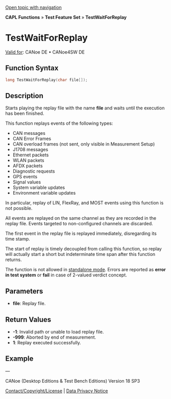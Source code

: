 [Open topic with navigation](../../../../../CANoeDEFamily.htm#Topics/CAPLFunctions/Test/Functions/CAPLfunctionTestWaitForReplay.md)

**CAPL Functions** » **Test Feature Set** » **TestWaitForReplay**

# TestWaitForReplay

[Valid for](../../../Shared/FeatureAvailability.md): CANoe DE • CANoe4SW DE

## Function Syntax

```c
long TestWaitForReplay(char file[]);
```

## Description

Starts playing the replay file with the name **file** and waits until the execution has been finished.

This function replays events of the following types:

- CAN messages
- CAN Error Frames
- CAN overload frames (not sent, only visible in Measurement Setup)
- J1708 messages
- Ethernet packets
- WLAN packets
- AFDX packets
- Diagnostic requests
- GPS events
- Signal values
- System variable updates
- Environment variable updates

In particular, replay of LIN, FlexRay, and MOST events using this function is not possible.

All events are replayed on the same channel as they are recorded in the replay file. Events targeted to non-configured channels are discarded.

The first event in the replay file is replayed immediately, disregarding its time stamp.

The start of replay is timely decoupled from calling this function, so replay will actually start a short but indeterminate time span after this function returns.

The function is not allowed in [standalone mode](../../../CANoeCANalyzer/RTSetup/StandaloneMode/StandaloneModeConcept.md). Errors are reported as **error in test system** or **fail** in case of 2-valued verdict concept.

## Parameters

- **file**: Replay file.

## Return Values

- **-1**: Invalid path or unable to load replay file.
- **-999**: Aborted by end of measurement.
- **1**: Replay executed successfully.

## Example

—

CANoe (Desktop Editions & Test Bench Editions) Version 18 SP3

[Contact/Copyright/License](../../../Shared/ContactCopyrightLicense.md) | [Data Privacy Notice](https://www.vector.com/int/en/company/get-info/privacy-policy/)
